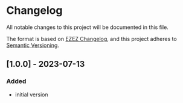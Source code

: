 # Changelog

All notable changes to this project will be documented in this file.

The format is based on [EZEZ Changelog](https://ezez.dev/changelog/),
and this project adheres to [Semantic Versioning](https://semver.org/spec/v2.0.0.html).

## [1.0.0] - 2023-07-13
### Added
- initial version
